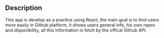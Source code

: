 ## Description
This app is develop as a practice using React, the main goal is to find users more easily in Github platform, it shows users general info, his own repos and disponibility, all this information is fetch by the offical Github API.

